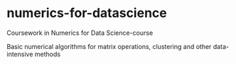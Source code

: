 # numerics-for-datascience
Coursework in Numerics for Data Science-course

Basic numerical algorithms for matrix operations, clustering and other data-intensive methods

